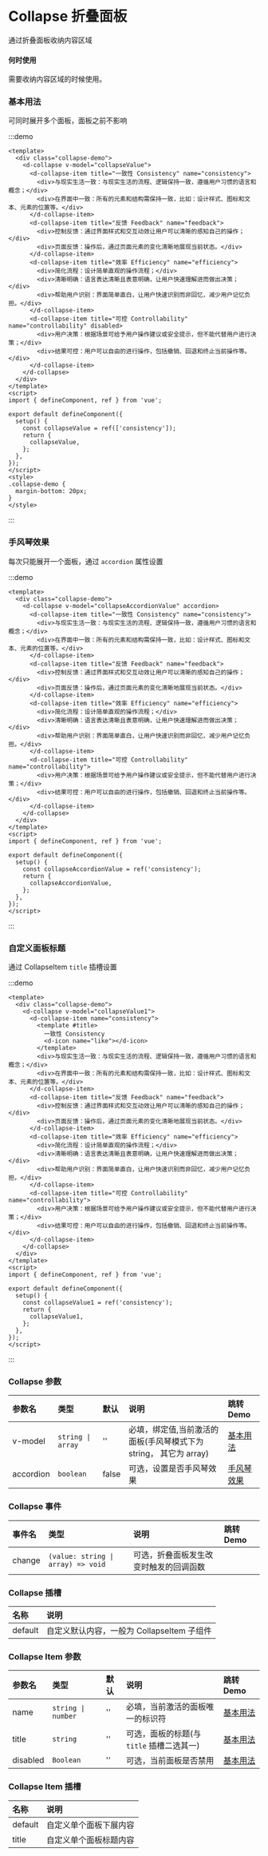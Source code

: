 # Collapse 折叠面板

通过折叠面板收纳内容区域

#### 何时使用

需要收纳内容区域的时候使用。

### 基本用法

可同时展开多个面板，面板之前不影响

:::demo

```vue
<template>
  <div class="collapse-demo">
    <d-collapse v-model="collapseValue">
      <d-collapse-item title="一致性 Consistency" name="consistency">
        <div>与现实生活一致：与现实生活的流程、逻辑保持一致，遵循用户习惯的语言和概念；</div>
        <div>在界面中一致：所有的元素和结构需保持一致，比如：设计样式、图标和文本、元素的位置等。</div>
      </d-collapse-item>
      <d-collapse-item title="反馈 Feedback" name="feedback">
        <div>控制反馈：通过界面样式和交互动效让用户可以清晰的感知自己的操作；</div>
        <div>页面反馈：操作后，通过页面元素的变化清晰地展现当前状态。</div>
      </d-collapse-item>
      <d-collapse-item title="效率 Efficiency" name="efficiency">
        <div>简化流程：设计简单直观的操作流程；</div>
        <div>清晰明确：语言表达清晰且表意明确，让用户快速理解进而做出决策；</div>
        <div>帮助用户识别：界面简单直白，让用户快速识别而非回忆，减少用户记忆负担。</div>
      </d-collapse-item>
      <d-collapse-item title="可控 Controllability" name="controllability" disabled>
        <div>用户决策：根据场景可给予用户操作建议或安全提示，但不能代替用户进行决策；</div>
        <div>结果可控：用户可以自由的进行操作，包括撤销、回退和终止当前操作等。</div>
      </d-collapse-item>
    </d-collapse>
  </div>
</template>
<script>
import { defineComponent, ref } from 'vue';

export default defineComponent({
  setup() {
    const collapseValue = ref(['consistency']);
    return {
      collapseValue,
    };
  },
});
</script>
<style>
.collapse-demo {
  margin-bottom: 20px;
}
</style>
```

:::

### 手风琴效果

每次只能展开一个面板，通过 `accordion` 属性设置

:::demo

```vue
<template>
  <div class="collapse-demo">
    <d-collapse v-model="collapseAccordionValue" accordion>
      <d-collapse-item title="一致性 Consistency" name="consistency">
        <div>与现实生活一致：与现实生活的流程、逻辑保持一致，遵循用户习惯的语言和概念；</div>
        <div>在界面中一致：所有的元素和结构需保持一致，比如：设计样式、图标和文本、元素的位置等。</div>
      </d-collapse-item>
      <d-collapse-item title="反馈 Feedback" name="feedback">
        <div>控制反馈：通过界面样式和交互动效让用户可以清晰的感知自己的操作；</div>
        <div>页面反馈：操作后，通过页面元素的变化清晰地展现当前状态。</div>
      </d-collapse-item>
      <d-collapse-item title="效率 Efficiency" name="efficiency">
        <div>简化流程：设计简单直观的操作流程；</div>
        <div>清晰明确：语言表达清晰且表意明确，让用户快速理解进而做出决策；</div>
        <div>帮助用户识别：界面简单直白，让用户快速识别而非回忆，减少用户记忆负担。</div>
      </d-collapse-item>
      <d-collapse-item title="可控 Controllability" name="controllability">
        <div>用户决策：根据场景可给予用户操作建议或安全提示，但不能代替用户进行决策；</div>
        <div>结果可控：用户可以自由的进行操作，包括撤销、回退和终止当前操作等。</div>
      </d-collapse-item>
    </d-collapse>
  </div>
</template>
<script>
import { defineComponent, ref } from 'vue';

export default defineComponent({
  setup() {
    const collapseAccordionValue = ref('consistency');
    return {
      collapseAccordionValue,
    };
  },
});
</script>
```

:::

### 自定义面板标题

通过 CollapseItem `title` 插槽设置

:::demo

```vue
<template>
  <div class="collapse-demo">
    <d-collapse v-model="collapseValue1">
      <d-collapse-item name="consistency">
        <template #title>
          一致性 Consistency
          <d-icon name="like"></d-icon>
        </template>
        <div>与现实生活一致：与现实生活的流程、逻辑保持一致，遵循用户习惯的语言和概念；</div>
        <div>在界面中一致：所有的元素和结构需保持一致，比如：设计样式、图标和文本、元素的位置等。</div>
      </d-collapse-item>
      <d-collapse-item title="反馈 Feedback" name="feedback">
        <div>控制反馈：通过界面样式和交互动效让用户可以清晰的感知自己的操作；</div>
        <div>页面反馈：操作后，通过页面元素的变化清晰地展现当前状态。</div>
      </d-collapse-item>
      <d-collapse-item title="效率 Efficiency" name="efficiency">
        <div>简化流程：设计简单直观的操作流程；</div>
        <div>清晰明确：语言表达清晰且表意明确，让用户快速理解进而做出决策；</div>
        <div>帮助用户识别：界面简单直白，让用户快速识别而非回忆，减少用户记忆负担。</div>
      </d-collapse-item>
      <d-collapse-item title="可控 Controllability" name="controllability">
        <div>用户决策：根据场景可给予用户操作建议或安全提示，但不能代替用户进行决策；</div>
        <div>结果可控：用户可以自由的进行操作，包括撤销、回退和终止当前操作等。</div>
      </d-collapse-item>
    </d-collapse>
  </div>
</template>
<script>
import { defineComponent, ref } from 'vue';

export default defineComponent({
  setup() {
    const collapseValue1 = ref('consistency');
    return {
      collapseValue1,
    };
  },
});
</script>
```

:::

### Collapse 参数

| 参数名    | 类型              | 默认  | 说明                                                              | 跳转 Demo                 |
| :-------- | :---------------- | :---- | :---------------------------------------------------------------- | :------------------------ |
| v-model   | `string \| array` | ''    | 必填，绑定值,当前激活的面板(手风琴模式下为 string， 其它为 array) | [基本用法](#基本用法)     |
| accordion | `boolean`         | false | 可选，设置是否手风琴效果                                          | [手风琴效果](#手风琴效果) |

### Collapse 事件

| 事件名 | 类型                               | 说明                                   | 跳转 Demo |
| :----- | :--------------------------------- | :------------------------------------- | :-------- |
| change | `(value: string \| array) => void` | 可选，折叠面板发生改变时触发的回调函数 |           |

### Collapse 插槽

| 名称    | 说明                                       |
| :------ | :----------------------------------------- |
| default | 自定义默认内容，一般为 CollapseItem 子组件 |

### Collapse Item 参数

| 参数名   | 类型               | 默认 | 说明                                      | 跳转 Demo             |
| :------- | :----------------- | :--- | :---------------------------------------- | :-------------------- |
| name     | `string \| number` | ''   | 必填，当前激活的面板唯一的标识符          | [基本用法](#基本用法) |
| title    | `string`           | ''   | 可选，面板的标题(与 `title` 插槽二选其一) | [基本用法](#基本用法) |
| disabled | `Boolean`          | ''   | 可选，当前面板是否禁用                    | [基本用法](#基本用法) |

### Collapse Item 插槽

| 名称    | 说明                   |
| :------ | :--------------------- |
| default | 自定义单个面板下展内容 |
| title   | 自定义单个面板标题内容 |
